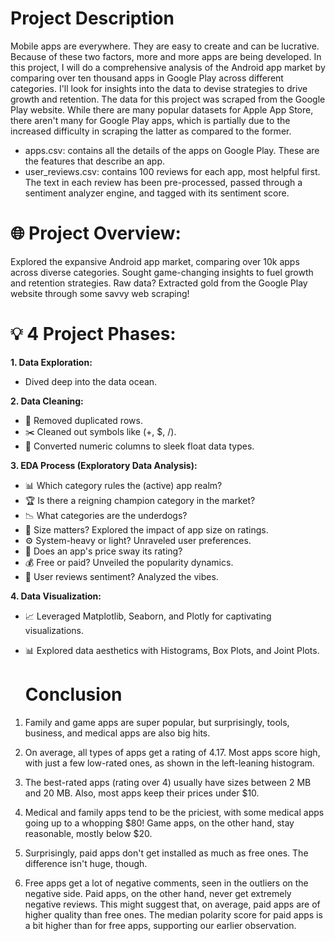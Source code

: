 # Project Description
Mobile apps are everywhere. They are easy to create and can be lucrative. Because of these two factors, more and more apps are being developed. In this project, I will do a comprehensive analysis of the Android app market by comparing over ten thousand apps in Google Play across different categories. I'll look for insights into the data to devise strategies to drive growth and retention. The data for this project was scraped from the Google Play website. While there are many popular datasets for Apple App Store, there aren't many for Google Play apps, which is partially due to the increased difficulty in scraping the latter as compared to the former.
- apps.csv: contains all the details of the apps on Google Play. These are the features that describe an app.
- user_reviews.csv: contains 100 reviews for each app, most helpful first. The text in each review has been pre-processed, passed through a sentiment analyzer engine, and tagged with its sentiment score.
# 🌐 Project Overview:
Explored the expansive Android app market, comparing over 10k apps across diverse categories.
Sought game-changing insights to fuel growth and retention strategies.
Raw data? Extracted gold from the Google Play website through some savvy web scraping!
# 💡 4 Project Phases:
**1. Data Exploration:**
- Dived deep into the data ocean.

**2. Data Cleaning:**
- 🧹 Removed duplicated rows.
- ✂️ Cleaned out symbols like (+, $, /).
- 🔢 Converted numeric columns to sleek float data types.

**3. EDA Process (Exploratory Data Analysis):**
- 📊 Which category rules the (active) app realm?
- 🏆 Is there a reigning champion category in the market?
- 📉 What categories are the underdogs?
- 📏 Size matters? Explored the impact of app size on ratings.
- ⚙️ System-heavy or light? Unraveled user preferences.
- 💸 Does an app's price sway its rating?
- 💰 Free or paid? Unveiled the popularity dynamics.
- 📣 User reviews sentiment? Analyzed the vibes.

**4. Data Visualization:**
- 📈 Leveraged Matplotlib, Seaborn, and Plotly for captivating visualizations.
- 📊 Explored data aesthetics with Histograms, Box Plots, and Joint Plots.

  # Conclusion
1. Family and game apps are super popular, but surprisingly, tools, business, and medical apps are also big hits.

2. On average, all types of apps get a rating of 4.17. Most apps score high, with just a few low-rated ones, as shown in the left-leaning histogram.

3. The best-rated apps (rating over 4) usually have sizes between 2 MB and 20 MB. Also, most apps keep their prices under $10.

4. Medical and family apps tend to be the priciest, with some medical apps going up to a whopping $80! Game apps, on the other hand, stay reasonable, mostly below $20.

5. Surprisingly, paid apps don't get installed as much as free ones. The difference isn't huge, though.

6. Free apps get a lot of negative comments, seen in the outliers on the negative side. Paid apps, on the other hand, never get extremely negative reviews. This might suggest that, on average, paid apps are of 
   higher quality than free ones. The median polarity score for paid apps is a bit higher than for free apps, supporting our earlier observation.
